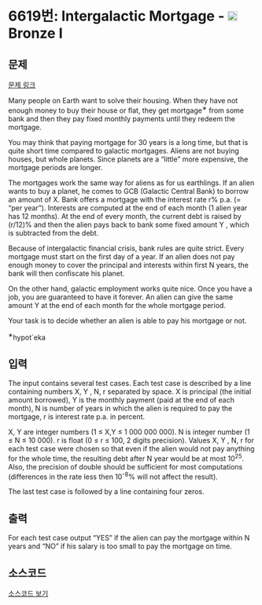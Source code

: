 # 6619번: Intergalactic Mortgage - <img src="https://static.solved.ac/tier_small/5.svg" style="height:20px" /> Bronze I

<!-- performance -->

<!-- 문제 제출 후 깃허브에 푸시를 했을 때 제출한 코드의 성능이 입력될 공간입니다.-->

<!-- end -->

## 문제

[문제 링크](https://boj.kr/6619)


<p>Many people on Earth want to solve their housing. When they have not enough money to buy their house or flat, they get mortgage<sup>∗</sup> from some bank and then they pay fixed monthly payments until they redeem the mortgage.</p>

<p>You may think that paying mortgage for 30 years is a long time, but that is quite short time compared to galactic mortgages. Aliens are not buying houses, but whole planets. Since planets are a “little” more expensive, the mortgage periods are longer.</p>

<p>The mortgages work the same way for aliens as for us earthlings. If an alien wants to buy a planet, he comes to GCB (Galactic Central Bank) to borrow an amount of X. Bank offers a mortgage with the interest rate r% p.a. (= “per year”). Interests are computed at the end of each month (1 alien year has 12 months). At the end of every month, the current debt is raised by (r/12)% and then the alien pays back to bank some fixed amount Y , which is subtracted from the debt.</p>

<p>Because of intergalactic financial crisis, bank rules are quite strict. Every mortgage must start on the first day of a year. If an alien does not pay enough money to cover the principal and interests within first N years, the bank will then confiscate his planet.</p>

<p>On the other hand, galactic employment works quite nice. Once you have a job, you are guaranteed to have it forever. An alien can give the same amount Y at the end of each month for the whole mortgage period.</p>

<p>Your task is to decide whether an alien is able to pay his mortgage or not.</p>

<p><sup>∗</sup>hypot´eka</p>



## 입력


<p>The input contains several test cases. Each test case is described by a line containing numbers X, Y , N, r separated by space. X is principal (the initial amount borrowed), Y is the monthly payment (paid at the end of each month), N is number of years in which the alien is required to pay the mortgage, r is interest rate p.a. in percent.</p>

<p>X, Y are integer numbers (1 ≤ X,Y ≤ 1 000 000 000). N is integer number (1 ≤ N ≤ 10 000). r is float (0 ≤ r ≤ 100, 2 digits precision). Values X, Y , N, r for each test case were chosen so that even if the alien would not pay anything for the whole time, the resulting debt after N year would be at most 10<sup>25</sup>. Also, the precision of double should be sufficient for most computations (differences in the rate less then 10<sup>-8</sup>% will not affect the result).</p>

<p>The last test case is followed by a line containing four zeros.</p>



## 출력


<p>For each test case output “YES” if the alien can pay the mortgage within N years and “NO” if his salary is too small to pay the mortgage on time.</p>



## 소스코드

[소스코드 보기](Intergalactic%20Mortgage.py)